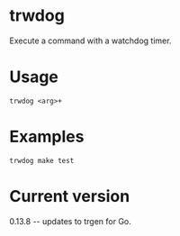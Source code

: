 # trwdog

Execute a command with a watchdog timer.

# Usage

    trwdog <arg>+

# Examples

    trwdog make test

# Current version

0.13.8 -- updates to trgen for Go.
